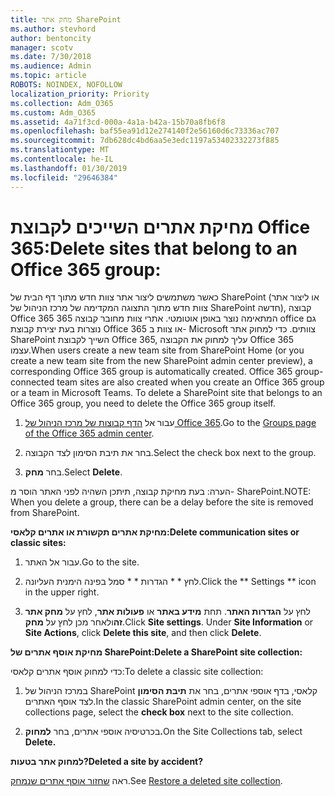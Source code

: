 ```yaml
---
title: מחק אתר SharePoint
ms.author: stevhord
author: bentoncity
manager: scotv
ms.date: 7/30/2018
ms.audience: Admin
ms.topic: article
ROBOTS: NOINDEX, NOFOLLOW
localization_priority: Priority
ms.collection: Adm_O365
ms.custom: Adm_O365
ms.assetid: 4a71f3cd-000a-4a1a-b42a-15b70a8fb6f8
ms.openlocfilehash: baf55ea91d12e274140f2e56160d6c73336ac707
ms.sourcegitcommit: 7db628dc4bd6aa5e3edc1197a53402332273f885
ms.translationtype: MT
ms.contentlocale: he-IL
ms.lasthandoff: 01/30/2019
ms.locfileid: "29646384"
---
```

# <a name="delete-sites-that-belong-to-an-office-365-group"></a><span data-ttu-id="e71df-102">מחיקת אתרים השייכים לקבוצת Office 365:</span><span class="sxs-lookup"><span data-stu-id="e71df-102">Delete sites that belong to an Office 365 group:</span></span>

<span data-ttu-id="e71df-p101">כאשר משתמשים ליצור אתר צוות חדש מתוך דף הבית של SharePoint (או ליצור אתר צוות חדש מתוך התצוגה המקדימה של מרכז הניהול של SharePoint חדשה), קבוצה Office 365 המתאימה נוצר באופן אוטומטי. אתרי צוות מחובר קבוצה 365 office גם נוצרות בעת יצירת קבוצת Office 365 או צוות ב- Microsoft צוותים. כדי למחוק אתר SharePoint השייך לקבוצת Office 365, עליך למחוק את הקבוצה Office 365 עצמו.</span><span class="sxs-lookup"><span data-stu-id="e71df-p101">When users create a new team site from SharePoint Home (or you create a new team site from the new SharePoint admin center preview), a corresponding Office 365 group is automatically created. Office 365 group-connected team sites are also created when you create an Office 365 group or a team in Microsoft Teams. To delete a SharePoint site that belongs to an Office 365 group, you need to delete the Office 365 group itself.</span></span> 
  
1. <span data-ttu-id="e71df-106">עבור אל [הדף קבוצות של מרכז הניהול של Office 365](https://portal.office.com/adminportal/home#/groups).</span><span class="sxs-lookup"><span data-stu-id="e71df-106">Go to the [Groups page of the Office 365 admin center](https://portal.office.com/adminportal/home#/groups).</span></span>
    
2. <span data-ttu-id="e71df-107">בחר את תיבת הסימון לצד הקבוצה.</span><span class="sxs-lookup"><span data-stu-id="e71df-107">Select the check box next to the group.</span></span>
    
3. <span data-ttu-id="e71df-108">בחר **מחק**.</span><span class="sxs-lookup"><span data-stu-id="e71df-108">Select **Delete**.</span></span>
    
<span data-ttu-id="e71df-109">הערה: בעת מחיקת קבוצה, תיתכן השהיה לפני האתר הוסר מ- SharePoint.</span><span class="sxs-lookup"><span data-stu-id="e71df-109">NOTE: When you delete a group, there can be a delay before the site is removed from SharePoint.</span></span>
  
<span data-ttu-id="e71df-110">**מחיקת אתרים תקשורת או אתרים קלאסי:**</span><span class="sxs-lookup"><span data-stu-id="e71df-110">**Delete communication sites or classic sites:**</span></span>

1. <span data-ttu-id="e71df-111">עבור אל האתר.</span><span class="sxs-lookup"><span data-stu-id="e71df-111">Go to the site.</span></span>
  
2. <span data-ttu-id="e71df-112">לחץ \* \* הגדרות \* \* סמל בפינה הימנית העליונה.</span><span class="sxs-lookup"><span data-stu-id="e71df-112">Click the \*\* Settings \*\* icon in the upper right.</span></span> 
  
3. <span data-ttu-id="e71df-p102">לחץ על **הגדרות האתר**. תחת **מידע באתר** או **פעולות אתר**, לחץ על **מחק אתר זה**ולאחר מכן לחץ על **מחק**.</span><span class="sxs-lookup"><span data-stu-id="e71df-p102">Click **Site settings**. Under **Site Information** or **Site Actions**, click **Delete this site**, and then click **Delete**.</span></span>
  
<span data-ttu-id="e71df-115">**מחיקת אוסף אתרים של SharePoint:**</span><span class="sxs-lookup"><span data-stu-id="e71df-115">**Delete a SharePoint site collection:**</span></span>

<span data-ttu-id="e71df-116">כדי למחוק אוסף אתרים קלאסי:</span><span class="sxs-lookup"><span data-stu-id="e71df-116">To delete a classic site collection:</span></span>
  
1. <span data-ttu-id="e71df-117">במרכז הניהול של SharePoint קלאסי, בדף אוספי אתרים, בחר את **תיבת הסימון** לצד אוסף האתרים.</span><span class="sxs-lookup"><span data-stu-id="e71df-117">In the classic SharePoint admin center, on the site collections page, select the **check box** next to the site collection.</span></span> 
    
2. <span data-ttu-id="e71df-118">בכרטיסיה אוספי אתרים, בחר **למחוק.**</span><span class="sxs-lookup"><span data-stu-id="e71df-118">On the Site Collections tab, select **Delete.**</span></span>
    
<span data-ttu-id="e71df-119">**למחוק אתר בטעות?**</span><span class="sxs-lookup"><span data-stu-id="e71df-119">**Deleted a site by accident?**</span></span>

<span data-ttu-id="e71df-120">ראה [שחזור אוסף אתרים שנמחק](https://go.microsoft.com/fwlink/?linkid=867660).</span><span class="sxs-lookup"><span data-stu-id="e71df-120">See [Restore a deleted site collection](https://go.microsoft.com/fwlink/?linkid=867660).</span></span>
  

